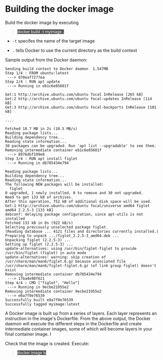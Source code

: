 # Building the docker image

Build the docker image by executing

> <span align="left" style="color:#FFF;background:#555;font:Courier New; font-size: 90%;"> docker build -t myimage . </span>

* `-t` specifes the name of the target image

* `.` tells Docker to use the current directory as the build context

Sample output from the Docker daemon:

```
Sending build context to Docker daemon  1.547MB
Step 1/4 : FROM ubuntu:latest
 ---> d70eaf7277ea
Step 2/4 : RUN apt update
 ---> Running in eb1c6e85681f

Get:1 http://archive.ubuntu.com/ubuntu focal InRelease [265 kB]
Get:2 http://archive.ubuntu.com/ubuntu focal-updates InRelease [114 kB]
Get:3 http://archive.ubuntu.com/ubuntu focal-backports InRelease [101 kB]

....

Fetched 18.7 MB in 2s (10.5 MB/s)
Reading package lists...
Building dependency tree...
Reading state information...
30 packages can be upgraded. Run 'apt list --upgradable' to see them.
Removing intermediate container eb1c6e85681f
 ---> 8976dbf199e8
Step 3/4 : RUN apt install figlet
 ---> Running in db785434e794

Reading package lists...
Building dependency tree...
Reading state information...
The following NEW packages will be installed:
  figlet
0 upgraded, 1 newly installed, 0 to remove and 30 not upgraded.
Need to get 133 kB of archives.
After this operation, 752 kB of additional disk space will be used.
Get:1 http://archive.ubuntu.com/ubuntu focal/universe amd64 figlet amd64 2.2.5-3 [133 kB]
debconf: delaying package configuration, since apt-utils is not installed
Fetched 133 kB in 0s (922 kB/s)
Selecting previously unselected package figlet.
(Reading database ... 4121 files and directories currently installed.)
Preparing to unpack .../figlet_2.2.5-3_amd64.deb ...
Unpacking figlet (2.2.5-3) ...
Setting up figlet (2.2.5-3) ...
update-alternatives: using /usr/bin/figlet-figlet to provide /usr/bin/figlet (figlet) in auto mode
update-alternatives: warning: skip creation of /usr/share/man/man6/figlet.6.gz because associated file /usr/share/man/man6/figlet-figlet.6.gz (of link group figlet) doesn't exist
Removing intermediate container db785434e794
 ---> 17ba4e98f621
Step 4/4 : CMD ["figlet", "Hello"]
 ---> Running in 9ecbe21955e2
Removing intermediate container 9ecbe21955e2
 ---> e0a7f0e76539
Successfully built e0a7f0e76539
Successfully tagged myimage:latest
```


A Docker image is built up from a series of layers. Each layer represents an instruction in the image's Dockerfile. From the above output, the Docker daemon will execute the different steps in the Dockerfile and create intermediate container images, some of which will become layers in your final container image. I



Check that the image is created. Execute:

> <span align="left" style="color:#FFF;background:#555;font:Courier New; font-size: 90%;"> docker image ls </span>

<br/>
